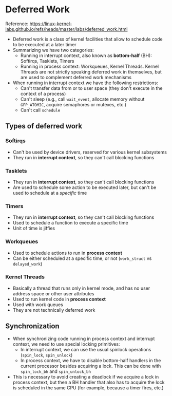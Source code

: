 # Deferred Work

Reference: https://linux-kernel-labs.github.io/refs/heads/master/labs/deferred_work.html

- Deferred work is a class of kernel facilities that allow to schedule code to be executed at a later timer
- Summarizing we have two categories:
  - Running in interrupt context, also known as **bottom-half** (BH): Softirqs, Tasklets, Timers
  - Running in process context: Workqueues, Kernel Threads. Kernel Threads are not strictly speaking deferred work in themselves, but are used to complement deferred work mechanisms
- When running in interrupt context we have the following restrictions:
  - Can't transfer data from or to user space (they don't execute in the context of a process)
  - Can't sleep (e.g., call `wait_event`, allocate memory without `GFP_ATOMIC`, acquire semaphores or mutexes, etc.)
  - Can't call `schedule`

## Types of deferred work

### Softirqs

- Can't be used by device drivers, reserved for various kernel subsystems
- They run in **interrupt context**, so they can't call blocking functions

### Tasklets

- They run in **interrupt context**, so they can't call blocking functions
- Are used to schedule some action to be executed later, but can't be used to schedule at a *specific* time

### Timers

- They run in **interrupt context**, so they can't call blocking functions
- Used to schedule a function to execute a specific time
- Unit of time is jiffies

### Workqueues

- Used to schedule actions to run in **process context**
- Can be either scheduled at a specific time, or not (`work_struct` vs `delayed_work`)

### Kernel Threads

- Basically a thread that runs only in kernel mode, and has no user address space or other user attributes
- Used to run kernel code in **process context**
- Used with work queues
- They are not technically deferred work

## Synchronization

- When synchronizing code running in process context and interrupt context, we need to use special locking primitives:
  - In interrupt context, we can use the usual spinlock operations (`spin_lock`, `spin_unlock`)
  - In process context, we have to disable bottom-half handlers in the current processor besides acquiring a lock. This can be done with `spin_lock_bh` and `spin_unlock_bh`
- This is necessary to avoid creating a deadlock if we acquire a lock in process context, but then a BH handler that also has to acquire the lock is scheduled in the same CPU (for example, because a timer fires, etc.)

